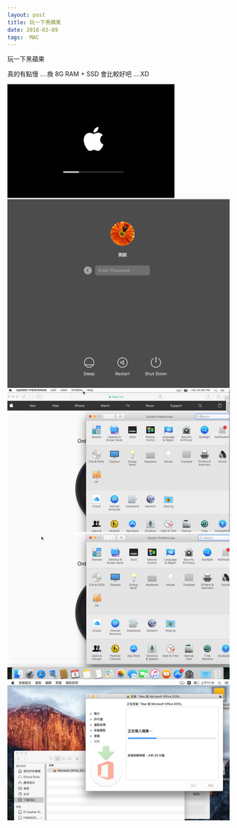 ```yaml
---
layout: post
title: 玩一下黑蘋果
date: 2018-02-09
tags:  MAC
---
```

玩一下黑蘋果

真的有點慢 ....換 8G RAM + SSD 會比較好吧 ....XD

<img src="/images/posts/mac/p1.png">

<img src="/images/posts/mac/p2.png">

<img src="/images/posts/mac/p3.png">

<img src="/images/posts/mac/p4.png">

<img src="/images/posts/mac/p5.png">
